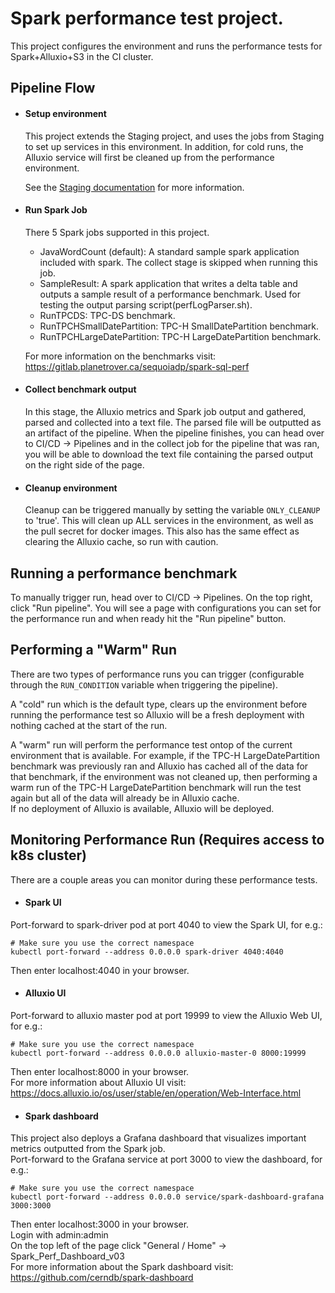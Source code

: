 # Spark performance test project.

This project configures the environment and runs the performance tests for Spark+Alluxio+S3 in the CI cluster.

## Pipeline Flow

- #### Setup environment
    This project extends the Staging project, and uses the jobs from Staging to set up services in this environment. In addition, for cold runs, the Alluxio service will first be cleaned up from the performance environment.

    See the [Staging documentation](https://gitlab.planetrover.ca/sequoiadp/qa/staging/-/blob/master/README.md) for more information.

- #### Run Spark Job
    There 5 Spark jobs supported in this project.  
    - JavaWordCount (default): A standard sample spark application included with spark. The collect stage is skipped when running this job.
    - SampleResult: A spark application that writes a delta table and outputs a sample result of a performance benchmark. Used for testing the output parsing script(perfLogParser.sh).
    - RunTPCDS: TPC-DS benchmark.
    - RunTPCHSmallDatePartition: TPC-H SmallDatePartition benchmark.
    - RunTPCHLargeDatePartition: TPC-H LargeDatePartition benchmark.  

    For more information on the benchmarks visit: https://gitlab.planetrover.ca/sequoiadp/spark-sql-perf  

- #### Collect benchmark output
    In this stage, the Alluxio metrics and Spark job output and gathered, parsed and collected into a text file. The parsed file will be outputted as an artifact of the pipeline. When the pipeline finishes, you can head over to CI/CD -> Pipelines and in the collect job for the pipeline that was ran, you will be able to download the text file containing the parsed output on the right side of the page.

- #### Cleanup environment
    Cleanup can be triggered manually by setting the variable `ONLY_CLEANUP` to 'true'. This will clean up ALL services in the environment, as well as the pull secret for docker images. This also has the same effect as clearing the Alluxio cache, so run with caution.

## Running a performance benchmark
To manually trigger run, head over to CI/CD -> Pipelines. On the top right, click "Run pipeline". You will see a page with configurations you can set for the performance run and when ready hit the "Run pipeline" button.

## Performing a "Warm" Run
There are two types of performance runs you can trigger (configurable through the `RUN_CONDITION` variable when triggering the pipeline).  

A "cold" run which is the default type, clears up the environment before running the performance test so Alluxio will be a fresh deployment with nothing cached at the start of the run.  

A "warm" run will perform the performance test ontop of the current environment that is available. For example, if the TPC-H LargeDatePartition benchmark was previously ran and Alluxio has cached all of the data for that benchmark, if the environment was not cleaned up, then performing a warm run of the TPC-H LargeDatePartition benchmark will run the test again but all of the data will already be in Alluxio cache.  
If no deployment of Alluxio is available, Alluxio will be deployed.


## Monitoring Performance Run (Requires access to k8s cluster)
There are a couple areas you can monitor during these performance tests.  
- #### Spark UI
Port-forward to spark-driver pod at port 4040 to view the Spark UI, for e.g.:
```
# Make sure you use the correct namespace
kubectl port-forward --address 0.0.0.0 spark-driver 4040:4040  
```
Then enter localhost:4040 in your browser.  

- #### Alluxio UI
Port-forward to alluxio master pod at port 19999 to view the Alluxio Web UI, for e.g.:
```
# Make sure you use the correct namespace
kubectl port-forward --address 0.0.0.0 alluxio-master-0 8000:19999  
```
Then enter localhost:8000 in your browser.  
For more information about Alluxio UI visit: https://docs.alluxio.io/os/user/stable/en/operation/Web-Interface.html

- #### Spark dashboard
This project also deploys a Grafana dashboard that visualizes important metrics outputted from the Spark job.  
Port-forward to the Grafana service at port 3000 to view the dashboard, for e.g.:
```
# Make sure you use the correct namespace
kubectl port-forward --address 0.0.0.0 service/spark-dashboard-grafana 3000:3000
```
Then enter localhost:3000 in your browser.  
Login with admin:admin  
On the top left of the page click "General / Home" -> Spark_Perf_Dashboard_v03  
For more information about the Spark dashboard visit: https://github.com/cerndb/spark-dashboard
